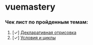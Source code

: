 # vuemastery

### Чек лист по пройденным темам:

1. [&#10003;] [Декларативная отрисовка](examples/declarative-rendering)
2. [&#10003;] [Условия и циклы](examples/conditionals-and-loops)

